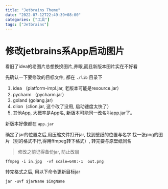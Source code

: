 ```yaml
---
title: "Jetbrains Theme"
date: "2022-07-12T22:49:39+08:00"
categories: ["工具"]
tags: ["Jetbrains"]
---
```


# 修改jetbrains系App启动图片
看旧了idea的老图片总想换换图片,养眼,而且新版本图片实在不好看

先确认一下要修改的目标文件, 都在 ```./lib``` 目录下
1. idea （platform-impl.jar, 老版本可能是resource.jar）
2. pycharm （pycharm.jar）
3. goland (golang.jar)
4. clion（clion.jar, 这个改了没用, 启动速度太快了）
5. 其他App, 大概率是App名, 新版本可能同一改名叫app.jar了。 

新版本好像都在 ```app.jar```

确定了jar的位置之后,用压缩文件打开jar, 找到壁纸的位置与名字
找一张png的图片（别的格式不行,得用ffmpeg转下格式）, 转完要与原壁纸同名
> 修改之前记得备份jar, 防止改崩
```shell
ffmpeg -i in.jpg  -vf scale=640:-1  out.png
```
转完格式之后, 用以下命令更新目标jar
```shell
jar -uvf $jarName $imgName
```
